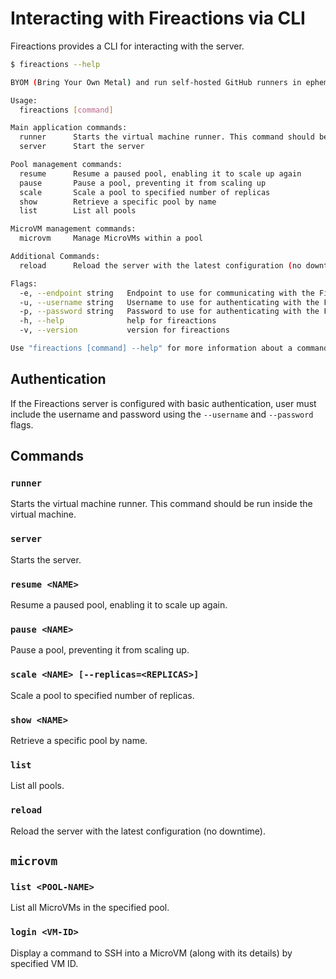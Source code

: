 # Interacting with Fireactions via CLI

Fireactions provides a CLI for interacting with the server.

```bash
$ fireactions --help

BYOM (Bring Your Own Metal) and run self-hosted GitHub runners in ephemeral, fast and secure Firecracker based virtual machines.

Usage:
  fireactions [command]

Main application commands:
  runner      Starts the virtual machine runner. This command should be run inside the virtual machine.
  server      Start the server

Pool management commands:
  resume      Resume a paused pool, enabling it to scale up again
  pause       Pause a pool, preventing it from scaling up
  scale       Scale a pool to specified number of replicas
  show        Retrieve a specific pool by name
  list        List all pools

MicroVM management commands:
  microvm     Manage MicroVMs within a pool

Additional Commands:
  reload      Reload the server with the latest configuration (no downtime)

Flags:
  -e, --endpoint string   Endpoint to use for communicating with the Fireactions API. (default "http://127.0.0.1:8080")
  -u, --username string   Username to use for authenticating with the Fireactions API.
  -p, --password string   Password to use for authenticating with the Fireactions API.
  -h, --help              help for fireactions
  -v, --version           version for fireactions

Use "fireactions [command] --help" for more information about a command.
```

## Authentication

If the Fireactions server is configured with basic authentication, user must include the username and password using the `--username` and `--password` flags.

## Commands

### `runner`

Starts the virtual machine runner. This command should be run inside the virtual machine.

### `server`

Starts the server.

### `resume <NAME>`

Resume a paused pool, enabling it to scale up again.

### `pause <NAME>`

Pause a pool, preventing it from scaling up.

### `scale <NAME> [--replicas=<REPLICAS>]`

Scale a pool to specified number of replicas.

### `show <NAME>`

Retrieve a specific pool by name.

### `list`

List all pools.

### `reload`

Reload the server with the latest configuration (no downtime).

## `microvm`

### `list <POOL-NAME>`

List all MicroVMs in the specified pool.

### `login <VM-ID>`

Display a command to SSH into a MicroVM (along with its details) by specified VM ID.
